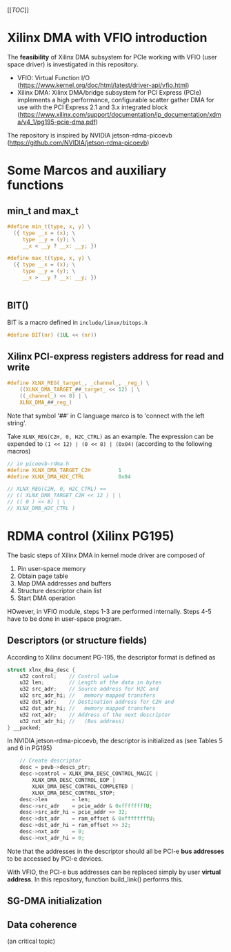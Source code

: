[[_TOC_]]


# Xilinx DMA with VFIO introduction

The **feasibility** of Xilinx DMA subsystem for PCIe working with VFIO (user space driver) is investigated in this repository.

* VFIO: Virtual Function I/O (https://www.kernel.org/doc/html/latest/driver-api/vfio.html)
* Xilinx DMA: Xilinx DMA/bridge subsystem for PCI Express (PCIe) implements a high performance, configurable scatter gather DMA for use with the PCI Express 2.1 and 3.x integrated block (https://www.xilinx.com/support/documentation/ip_documentation/xdma/v4_1/pg195-pcie-dma.pdf)

The repository is inspired by NVIDIA jetson-rdma-picoevb 
(https://github.com/NVIDIA/jetson-rdma-picoevb)

# Some Marcos and auxiliary functions

## min_t and max_t

```C
#define min_t(type, x, y) \
  ({ type __x = (x); \
     type __y = (y); \
     __x < __y ? __x: __y; })

#define max_t(type, x, y) \
  ({ type __x = (x); \
     type __y = (y); \
     __x > __y ? __x: __y; })
     
```

## BIT()

BIT is a macro defined in ```include/linux/bitops.h```

```C
#define BIT(nr) (1UL << (nr))
```


## Xilinx PCI-express registers address for read and write

```C
#define XLNX_REG(_target_, _channel_, _reg_) \
	((XLNX_DMA_TARGET_##_target_ << 12) | \
	((_channel_) << 8) | \
	XLNX_DMA_##_reg_)
```

Note that symbol '\#\#' in C language marco is to 'connect with the left string'.

Take ```XLNX_REG(C2H, 0, H2C_CTRL)``` as an example. The expression can be expended to ```(1 << 12) | (0 << 8) | (0x04)``` (according to the following macros)

```C
// in picoevb-rdma.h
#define XLNX_DMA_TARGET_C2H			1
#define XLNX_DMA_H2C_CTRL			0x04

// XLNX_REG(C2H, 0, H2C_CTRL) ==
// (( XLNX_DMA_TARGET_C2H << 12 ) | \
// (( 0 ) << 8) | \
// XLNX_DMA_H2C_CTRL )
```

# RDMA control (Xilinx PG195)

The basic steps of Xilinx DMA in kernel mode driver are composed of

1. Pin user-space memory
2. Obtain page table 
3. Map DMA addresses and buffers
4. Structure descriptor chain list
5. Start DMA operation

HOwever, in VFIO module, steps 1-3 are performed internally. Steps 4-5 have to be done in user-space program.

## Descriptors (or structure fields)

According to Xilinx document PG-195, the descriptor format is defined as

```C
struct xlnx_dma_desc {
	u32 control;    // Control value
	u32 len;        // Length of the data in bytes
	u32 src_adr;    // Source address for H2C and 
	u32 src_adr_hi; //   memory mapped transfers
	u32 dst_adr;    // Destination address for C2H and 
	u32 dst_adr_hi; //   memory mapped transfers
	u32 nxt_adr;    // Address of the next descriptor
	u32 nxt_adr_hi; //   (Bus address)
} __packed;
```

In NVIDIA jetson-rdma-picoevb, the descriptor is initialized as (see Tables 5 and 6 in PG195)

```C
	// Create descriptor
	desc = pevb->descs_ptr;
	desc->control = XLNX_DMA_DESC_CONTROL_MAGIC |
		XLNX_DMA_DESC_CONTROL_EOP |
		XLNX_DMA_DESC_CONTROL_COMPLETED |
		XLNX_DMA_DESC_CONTROL_STOP;
	desc->len        = len;
	desc->src_adr    = pcie_addr & 0xffffffffU;
	desc->src_adr_hi = pcie_addr >> 32;
	desc->dst_adr    = ram_offset & 0xffffffffU;
	desc->dst_adr_hi = ram_offset >> 32;
	desc->nxt_adr    = 0;
	desc->nxt_adr_hi = 0;
```

Note that the addresses in the descriptor should all be PCI-e **bus addresses** to be accessed by PCI-e devices.

With VFIO, the PCI-e bus addresses can be replaced simply by user **virtual address**. In this repository, function build_link() performs this.

## SG-DMA initialization



## Data coherence

(an critical topic)
